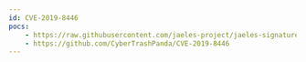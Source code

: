 ```yaml
---
id: CVE-2019-8446
pocs:
    - https://raw.githubusercontent.com/jaeles-project/jaeles-signatures/master/cves/jira-improper-authorization-cve-2019-8446.yaml
    - https://github.com/CyberTrashPanda/CVE-2019-8446
---
```

